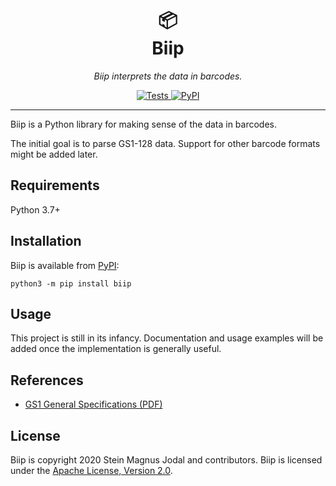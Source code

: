 <h1 align="center">
   &#x1F4E6;<br>
   Biip
</h1>

<p align="center">
  <em>Biip interprets the data in barcodes.</em>
</p>

<p align="center">
  <a href="https://github.com/jodal/biip/actions?workflow=Tests">
    <img src="https://github.com/jodal/biip/workflows/Tests/badge.svg" alt="Tests">
  </a>
  <a href="https://pypi.org/project/biip/">
    <img src="https://img.shields.io/pypi/v/biip.svg" alt="PyPI">
  </a>
</p>

---

Biip is a Python library for making sense of the data in barcodes.

The initial goal is to parse GS1-128 data. Support for other barcode formats
might be added later.


## Requirements

Python 3.7+


## Installation

Biip is available from [PyPI](https://pypi.org/project/biip/):

```
python3 -m pip install biip
```

## Usage

This project is still in its infancy. Documentation and usage examples will be
added once the implementation is generally useful.


## References

- [GS1 General Specifications (PDF)](https://www.gs1.org/docs/barcodes/GS1_General_Specifications.pdf)


## License

Biip is copyright 2020 Stein Magnus Jodal and contributors.
Biip is licensed under the
[Apache License, Version 2.0](https://www.apache.org/licenses/LICENSE-2.0).

